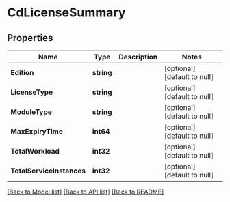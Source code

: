 # CdLicenseSummary

## Properties
Name | Type | Description | Notes
------------ | ------------- | ------------- | -------------
**Edition** | **string** |  | [optional] [default to null]
**LicenseType** | **string** |  | [optional] [default to null]
**ModuleType** | **string** |  | [optional] [default to null]
**MaxExpiryTime** | **int64** |  | [optional] [default to null]
**TotalWorkload** | **int32** |  | [optional] [default to null]
**TotalServiceInstances** | **int32** |  | [optional] [default to null]

[[Back to Model list]](../README.md#documentation-for-models) [[Back to API list]](../README.md#documentation-for-api-endpoints) [[Back to README]](../README.md)

